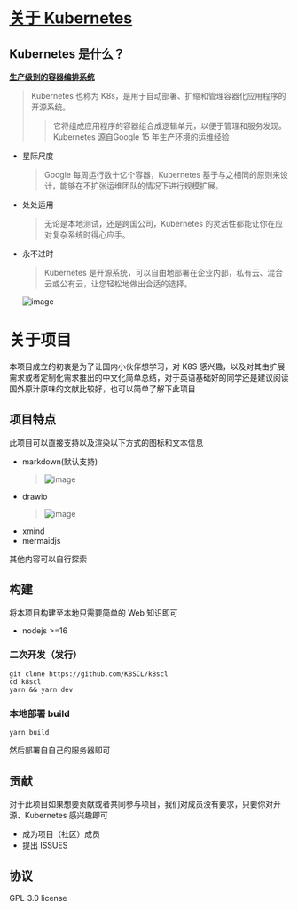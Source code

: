 # [关于 Kubernetes](https://kubernetes.io/zh-cn/)

##  Kubernetes 是什么？

<u><b>生产级别的容器编排系统</b></u>

> Kubernetes 也称为 K8s，是用于自动部署、扩缩和管理容器化应用程序的开源系统。
>>  它将组成应用程序的容器组合成逻辑单元，以便于管理和服务发现。Kubernetes 源自Google 15 年生产环境的运维经验

- 星际尺度
    > Google 每周运行数十亿个容器，Kubernetes 基于与之相同的原则来设计，能够在不扩张运维团队的情况下进行规模扩展。

- 处处适用
    > 无论是本地测试，还是跨国公司，Kubernetes 的灵活性都能让你在应对复杂系统时得心应手。

- 永不过时
    > Kubernetes 是开源系统，可以自由地部署在企业内部，私有云、混合云或公有云，让您轻松地做出合适的选择。

    ![image](https://cdn.staticaly.com/gh/k8scl/k8scl@master/assets/image/kubernetes.png)


# 关于项目

本项目成立的初衷是为了让国内小伙伴想学习，对 K8S 感兴趣，以及对其由扩展需求或者定制化需求推出的中文化简单总结，对于英语基础好的同学还是建议阅读国外原汁原味的文献比较好，也可以简单了解下此项目


## 项目特点

此项目可以直接支持以及渲染以下方式的图标和文本信息

- markdown(默认支持)
    > ![image](https://cdn.staticaly.com/gh/k8scl/k8scl@master/assets/image/md-render.png)
- drawio
    > ![image](https://cdn.staticaly.com/gh/k8scl/k8scl@master/assets/image/drawio-render.png)
- xmind
- mermaidjs

其他内容可以自行探索

## 构建

将本项目构建至本地只需要简单的 Web 知识即可

- nodejs >=16

### 二次开发（发行）

```
git clone https://github.com/K8SCL/k8scl
cd k8scl
yarn && yarn dev
```

### 本地部署 build

```
yarn build
```

然后部署自自己的服务器即可

## 贡献

对于此项目如果想要贡献或者共同参与项目，我们对成员没有要求，只要你对开源、Kubernetes 感兴趣即可

- 成为项目（社区）成员
- 提出 ISSUES

## 协议
GPL-3.0 license
